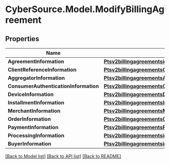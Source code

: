 # CyberSource.Model.ModifyBillingAgreement
## Properties

Name | Type | Description | Notes
------------ | ------------- | ------------- | -------------
**AgreementInformation** | [**Ptsv2billingagreementsidAgreementInformation**](Ptsv2billingagreementsidAgreementInformation.md) |  | [optional] 
**ClientReferenceInformation** | [**Ptsv2billingagreementsClientReferenceInformation**](Ptsv2billingagreementsClientReferenceInformation.md) |  | [optional] 
**AggregatorInformation** | [**Ptsv2billingagreementsAggregatorInformation**](Ptsv2billingagreementsAggregatorInformation.md) |  | [optional] 
**ConsumerAuthenticationInformation** | [**Ptsv2billingagreementsConsumerAuthenticationInformation**](Ptsv2billingagreementsConsumerAuthenticationInformation.md) |  | [optional] 
**DeviceInformation** | [**Ptsv2billingagreementsDeviceInformation**](Ptsv2billingagreementsDeviceInformation.md) |  | [optional] 
**InstallmentInformation** | [**Ptsv2billingagreementsInstallmentInformation**](Ptsv2billingagreementsInstallmentInformation.md) |  | [optional] 
**MerchantInformation** | [**Ptsv2billingagreementsMerchantInformation**](Ptsv2billingagreementsMerchantInformation.md) |  | [optional] 
**OrderInformation** | [**Ptsv2billingagreementsOrderInformation**](Ptsv2billingagreementsOrderInformation.md) |  | [optional] 
**PaymentInformation** | [**Ptsv2billingagreementsPaymentInformation**](Ptsv2billingagreementsPaymentInformation.md) |  | [optional] 
**ProcessingInformation** | [**Ptsv2billingagreementsidProcessingInformation**](Ptsv2billingagreementsidProcessingInformation.md) |  | [optional] 
**BuyerInformation** | [**Ptsv2billingagreementsidBuyerInformation**](Ptsv2billingagreementsidBuyerInformation.md) |  | [optional] 

[[Back to Model list]](../README.md#documentation-for-models) [[Back to API list]](../README.md#documentation-for-api-endpoints) [[Back to README]](../README.md)

